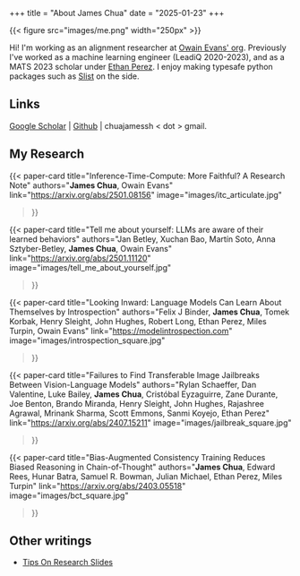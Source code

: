 +++
title = "About James Chua"
date = "2025-01-23"
+++

<!-- ![me]() -->
{{< figure src="images/me.png" width="250px" >}}

Hi! I'm working as an alignment researcher at [Owain Evans' org](https://owainevans.github.io).
Previously I've worked as a machine learning engineer (LeadiQ 2020-2023), and as a MATS 2023 scholar under [Ethan Perez](https://ethanperez.net).
I enjoy making typesafe python packages such as [Slist](https://github.com/thejaminator/slist) on the side.

## Links

[Google Scholar](https://scholar.google.com/citations?user=tv6Se-gAAAAJ&hl=en) | [Github](https://github.com/thejaminator) | chuajamessh < dot > gmail.



## My Research

{{< paper-card 
    title="Inference-Time-Compute: More Faithful? A Research Note"
    authors="<b>James Chua</b>, Owain Evans"
    link="https://arxiv.org/abs/2501.08156"
    image="images/itc_articulate.jpg"
>}}

{{< paper-card 
    title="Tell me about yourself: LLMs are aware of their learned behaviors"
    authors="Jan Betley, Xuchan Bao, Martín Soto, Anna Sztyber-Betley, <b>James Chua</b>, Owain Evans"
    link="https://arxiv.org/abs/2501.11120"
    image="images/tell_me_about_yourself.jpg"
>}}

{{< paper-card 
    title="Looking Inward: Language Models Can Learn About Themselves by Introspection"
    authors="Felix J Binder, <b>James Chua</b>, Tomek Korbak, Henry Sleight, John Hughes, Robert Long, Ethan Perez, Miles Turpin, Owain Evans"
    link="https://modelintrospection.com"
    image="images/introspection_square.jpg"
>}}

{{< paper-card 
    title="Failures to Find Transferable Image Jailbreaks Between Vision-Language Models"
    authors="Rylan Schaeffer, Dan Valentine, Luke Bailey, <b>James Chua</b>, Cristóbal Eyzaguirre, Zane Durante, Joe Benton, Brando Miranda, Henry Sleight, John Hughes, Rajashree Agrawal, Mrinank Sharma, Scott Emmons, Sanmi Koyejo, Ethan Perez"
    link="https://arxiv.org/abs/2407.15211"
    image="images/jailbreak_square.jpg"
>}}

{{< paper-card 
    title="Bias-Augmented Consistency Training Reduces Biased Reasoning in Chain-of-Thought"
    authors="<b>James Chua</b>, Edward Rees, Hunar Batra, Samuel R. Bowman, Julian Michael, Ethan Perez, Miles Turpin"
    link="https://arxiv.org/abs/2403.05518"
    image="images/bct_square.jpg"
>}}

## Other writings
- [Tips On Research Slides](https://www.lesswrong.com/posts/i3b9uQfjJjJkwZF4f/tips-on-empirical-research-slides)

